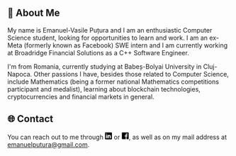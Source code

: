 ## 👋 About Me
My name is Emanuel-Vasile Puțura and I am an enthusiastic Computer Science student, looking for opportunities to learn and work.
I am an ex-Meta (formerly known as Facebook) SWE intern and I am currently working at Broadridge Financial Solutions as a C++ Software Engineer.

I'm from Romania, currently studying at Babeș-Bolyai University in Cluj-Napoca. Other passions I have, besides those related to Computer Science, include Mathematics (being a former national Mathematics competitions participant and medalist), learning about blockchain technologies, cryptocurrencies and financial markets in general. 


<!--
## &#127760; Contact
You can reach out to me through [![LinkedIn][1.1]][1] or [![Facebook][1.3]][3], as well as on my mail address at emanuelputura@gmail.com.
<!-- [![Instagram][1.2]][2] -->

<!--
## &#x1f4c8; GitHub Stats

<a href="https://github.com/EmanuelPutura/EmanuelPutura">
  <img align="center" src="https://github-readme-stats.vercel.app/api?username=EmanuelPutura&show_icons=true&line_height=27&count_private=true&title_color=ffffff&text_color=c9cacc&icon_color=2bbc8a&bg_color=1d1f21&hide=contribs,prs,issues" />
</a>


## 🔧 Preferred Languages

<a href="https://github.com/EmanuelPutura/EmanuelPutura">
  <img align="center" src="https://github-readme-stats.vercel.app/api/top-langs/?username=EmanuelPutura&hide=makefile,cmake&title_color=ffffff&text_color=c9cacc&icon_color=2bbc8a&bg_color=1d1f21&layout=compact" />
</a>
-->

## &#127760; Contact
You can reach out to me through [![LinkedIn][1.1]][1] or [![Facebook][1.3]][3], as well as on my mail address at emanuelputura@gmail.com.
<!-- [![Instagram][1.2]][2] -->


<!--
## 📖 Repos

### Games
<a href="https://github.com/EmanuelPutura/ChessGame">
  <img align="center" src="https://github-readme-stats.vercel.app/api/pin/?username=EmanuelPutura&repo=ChessGame&title_color=ffffff&text_color=c9cacc&icon_color=2bbc8a&bg_color=1d1f21" />
</a>

<a href="https://github.com/EmanuelPutura/Tic-Tac-Toe">
  <img align="center" src="https://github-readme-stats.vercel.app/api/pin/?username=EmanuelPutura&repo=Tic-Tac-Toe&title_color=ffffff&text_color=c9cacc&icon_color=2bbc8a&bg_color=1d1f21" />
</a>

<a href="https://github.com/EmanuelPutura/SpaceShooter">
  <img align="center" src="https://github-readme-stats.vercel.app/api/pin/?username=EmanuelPutura&repo=SpaceShooter&title_color=ffffff&text_color=c9cacc&icon_color=2bbc8a&bg_color=1d1f21" />
</a>

### Utility apps
<a href="https://github.com/EmanuelPutura/PhotoEditor">
  <img align="center" src="https://github-readme-stats.vercel.app/api/pin/?username=EmanuelPutura&repo=PhotoEditor&title_color=ffffff&text_color=c9cacc&icon_color=2bbc8a&bg_color=1d1f21" />
</a>

<a href="https://github.com/EmanuelPutura/Base-Calculator">
  <img align="center" src="https://github-readme-stats.vercel.app/api/pin/?username=EmanuelPutura&repo=Base-Calculator&title_color=ffffff&text_color=c9cacc&icon_color=2bbc8a&bg_color=1d1f21" />
</a>

<a href="https://github.com/EmanuelPutura/StudentRS">
  <img align="center" src="https://github-readme-stats.vercel.app/api/pin/?username=EmanuelPutura&repo=StudentRS&title_color=ffffff&text_color=c9cacc&icon_color=2bbc8a&bg_color=1d1f21" />
</a>

### Data structures and algorithms
<a href="https://github.com/EmanuelPutura/CormenBook">
  <img align="center" src="https://github-readme-stats.vercel.app/api/pin/?username=EmanuelPutura&repo=CormenBook&title_color=ffffff&text_color=c9cacc&icon_color=2bbc8a&bg_color=1d1f21" />
</a>

<a href="https://github.com/EmanuelPutura/AlgorithmicProblems">
  <img align="center" src="https://github-readme-stats.vercel.app/api/pin/?username=EmanuelPutura&repo=AlgorithmicProblems&title_color=ffffff&text_color=c9cacc&icon_color=2bbc8a&bg_color=1d1f21" />
</a>

<a href="https://github.com/EmanuelPutura/USACO-Training-Problems">
  <img align="center" src="https://github-readme-stats.vercel.app/api/pin/?username=EmanuelPutura&repo=USACO-Training-Problems&title_color=ffffff&text_color=c9cacc&icon_color=2bbc8a&bg_color=1d1f21" />
</a> -->

<!-- Icons -->

[1.1]: https://github.com/EmanuelPutura/EmanuelPutura/blob/main/linkedin_icon.png (LinkedIn icon without padding)
<!-- [1.2]: https://github.com/EmanuelPutura/EmanuelPutura/blob/main/instagram_icon.png -->
[1.3]: https://github.com/EmanuelPutura/EmanuelPutura/blob/main/facebook_icon.png

<!-- Links to your social media accounts -->

[1]: https://www.linkedin.com/in/emanuel-vasile-pu%C8%9Bura-778898172/
<!-- [2]: https://www.instagram.com/emanuel_putura/ -->
[3]: https://www.facebook.com/putura.emanuel


<!--
**EmanuelPutura/EmanuelPutura** is a ✨ _special_ ✨ repository because its `README.md` (this file) appears on your GitHub profile.

Here are some ideas to get you started:

- 🔭 I’m currently working on ...
- 🌱 I’m currently learning ...
- 👯 I’m looking to collaborate on ...
- 🤔 I’m looking for help with ...
- 💬 Ask me about ...
- 📫 How to reach me: ...
- 😄 Pronouns: ...
- ⚡ Fun fact: ...
-->
